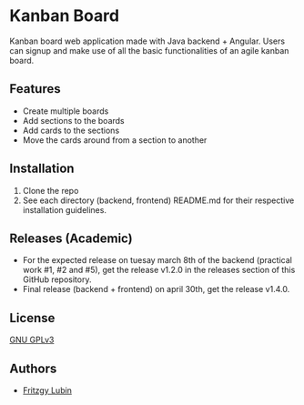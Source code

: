 
# Kanban Board

Kanban board web application made with Java backend + Angular.
Users can signup and make use of all the basic functionalities of an agile kanban board.

## Features

- Create multiple boards
- Add sections to the boards
- Add cards to the sections
- Move the cards around from a section to another



## Installation
1. Clone the repo
2. See each directory (backend, frontend) README.md for their respective installation guidelines.


## Releases (Academic)
- For the expected release on tuesay march 8th of the backend (practical work #1, #2 and #5), get the release v1.2.0 in the releases section of this GitHub repository.
- Final release (backend + frontend) on april 30th, get the release v1.4.0.

    
## License

[GNU GPLv3](https://choosealicense.com/licenses/gpl-3.0/)


## Authors

- [Fritzgy Lubin](https://www.github.com/fritzgyl)

